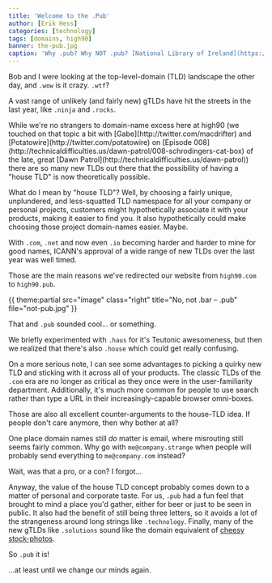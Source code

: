 ```yaml
---
title: 'Welcome to the .Pub'
author: [Erik Hess]
categories: [technology]
tags: [domains, high90]
banner: the-pub.jpg
caption: 'Why .pub? Why NOT .pub? [National Library of Ireland](https://www.flickr.com/photos/nlireland/6209964369)'
---
```


Bob and I were looking at the top-level-domain (TLD) landscape the other day, and `.wow` is it crazy. `.wtf`?

A vast range of unlikely (and fairly new) gTLDs have hit the streets in the last year, like `.ninja` and `.rocks`. 

<p class="has-pullquote" data-pullquote="It could make choosing domain-names easier. Maybe." markdown="1">While we're no strangers to domain-name excess here at high90 (we touched on that topic a bit with [Gabe](http://twitter.com/macdrifter) and [Potatowire](http://twitter.com/potatowire) on [Episode 008](http://technicaldifficulties.us/dawn-patrol/008-schrodingers-cat-box) of the late, great [Dawn Patrol](http://technicaldifficulties.us/dawn-patrol)) there are so many new TLDs out there that the possibility of having a "house TLD" is now theoretically possible.</p>

What do I mean by "house TLD"? Well, by choosing a fairly unique, unplundered, and less-squatted TLD namespace for all your company or personal projects, customers might hypothetically associate it with your products, making it easier to find you. It also hypothetically could make choosing those project domain-names easier. Maybe. 

With `.com`, `.net` and now even `.io` becoming harder and harder to mine for good names, ICANN's approval of a wide range of new TLDs over the last year was well timed.

Those are the main reasons we've redirected our website from `high90.com` to `high90.pub`. 

{{ theme:partial src="image" class="right" title="No, not .bar &ndash; .pub" file="not-pub.jpg" }}

That and `.pub` sounded cool... or something.

We briefly experimented with `.haus` for it's Teutonic awesomeness, but then we realized that there's also `.house` which could get really confusing.

On a more serious note, I can see some advantages to picking a quirky new TLD and sticking with it across all of your products. The classic TLDs of the `.com` era are no longer as critical as they once were in the user-familiarity department. Additionally, it's much more common for people to use search rather than type a URL in their increasingly-capable browser omni-boxes. 

Those are also all excellent counter-arguments to the house-TLD idea. If people don't care anymore, then why bother at all? 

One place domain names still *do* matter is email, where misrouting still seems fairly common. Why go with `me@company.strange` when people will probably send everything to `me@company.com` instead?

Wait, was that a pro, or a con? I forgot...

Anyway, the value of the house TLD concept probably comes down to a matter of personal and corporate taste. For us, `.pub` had a fun feel that brought to mind a place you'd gather, either for beer or just to be seen in public. It also had the benefit of still being three letters, so it avoids a lot of the strangeness around long strings like `.technology`. Finally, many of the new gTLDs like `.solutions` sound like the domain equivalent of [cheesy stock-photos](http://www.adweek.com/adfreak/vince-vaughn-and-costars-pose-idiotic-stock-photos-you-can-have-free-163239). 

So `.pub` it is!

...at least until we change our minds again.